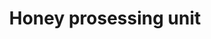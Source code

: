 ---
title: "Honey prosessing unit"
url: /thiruvananthapuram/honey-prosessing-unit/
shop: Imkerei
---